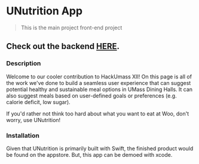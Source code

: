 # UNutrition App

> This is the main project front-end project
## Check out the backend [HERE](https://github.com/natepl/HackUMass).

### Description
Welcome to our cooler contribution to HackUmass XII! On this page is all of the work we've done to build a seamless user experience that can suggest potential healthy and sustainable meal options in UMass Dining Halls. It can also suggest meals based on user-defined goals or preferences (e.g. calorie deficit, low sugar). 

If you'd rather not think too hard about what you want to eat at Woo, don't worry, use UNutrition!


### Installation
Given that UNutrition is primarily built with Swift, the finished product would be found on the appstore. But, this app can be demoed with xcode.

